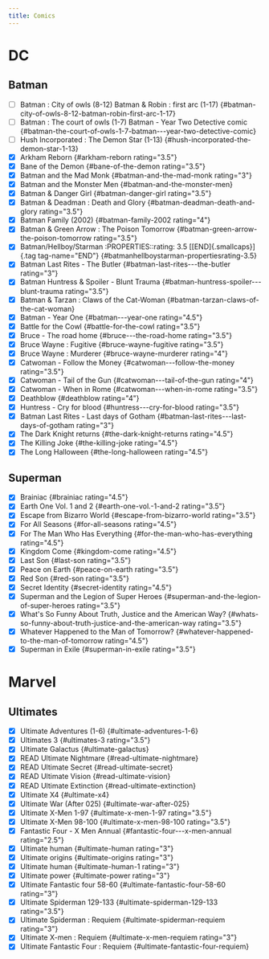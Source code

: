 ```yaml
---
title: Comics
---
```


# DC
## Batman
- [ ] Batman : City of owls (8-12) Batman & Robin : first arc (1-17) {#batman-city-of-owls-8-12-batman-robin-first-arc-1-17}
- [ ] Batman : The court of owls (1-7) Batman - Year Two Detective comic {#batman-the-court-of-owls-1-7-batman---year-two-detective-comic}
- [ ] Hush Incorporated : The Demon Star (1-13) {#hush-incorporated-the-demon-star-1-13}
- [X] Arkham Reborn {#arkham-reborn rating="3.5"}
- [X] Bane of the Demon {#bane-of-the-demon rating="3.5"}
- [X] Batman and the Mad Monk {#batman-and-the-mad-monk rating="3"}
- [X] Batman and the Monster Men {#batman-and-the-monster-men}
- [X] Batman & Danger Girl {#batman-danger-girl rating="3.5"}
- [X] Batman & Deadman : Death and Glory {#batman-deadman-death-and-glory rating="3.5"}
- [X] Batman Family (2002) {#batman-family-2002 rating="4"}
- [X] Batman & Green Arrow : The Poison Tomorrow {#batman-green-arrow-the-poison-tomorrow rating="3.5"}
- [X] Batman/Hellboy/Starman :PROPERTIES::rating: 3.5 [[END]{.smallcaps}]{.tag tag-name="END"} {#batmanhellboystarman-propertiesrating-3.5}
- [X] Batman Last Rites - The Butler {#batman-last-rites---the-butler rating="3"}
- [X] Batman Huntress & Spoiler - Blunt Trauma {#batman-huntress-spoiler---blunt-trauma rating="3.5"}
- [X] Batman & Tarzan : Claws of the Cat-Woman {#batman-tarzan-claws-of-the-cat-woman}
- [X] Batman - Year One {#batman---year-one rating="4.5"}
- [X] Battle for the Cowl {#battle-for-the-cowl rating="3.5"}
- [X] Bruce - The road home {#bruce---the-road-home rating="3.5"}
- [X] Bruce Wayne : Fugitive {#bruce-wayne-fugitive rating="3.5"}
- [X] Bruce Wayne : Murderer {#bruce-wayne-murderer rating="4"}
- [X] Catwoman - Follow the Money {#catwoman---follow-the-money rating="3.5"}
- [X] Catwoman - Tail of the Gun {#catwoman---tail-of-the-gun rating="4"}
- [X] Catwoman - When in Rome {#catwoman---when-in-rome rating="3.5"}
- [X] Deathblow {#deathblow rating="4"}
- [X] Huntress - Cry for blood {#huntress---cry-for-blood rating="3.5"}
- [X] Batman Last Rites - Last days of Gotham {#batman-last-rites---last-days-of-gotham rating="3"}
- [X] The Dark Knight returns {#the-dark-knight-returns rating="4.5"}
- [X] The Killing Joke {#the-killing-joke rating="4.5"}
- [X] The Long Halloween {#the-long-halloween rating="4.5"}

## Superman
- [X] Brainiac {#brainiac rating="4.5"}
- [X] Earth One Vol. 1 and 2 {#earth-one-vol.-1-and-2 rating="3.5"}
- [X] Escape from Bizarro World {#escape-from-bizarro-world rating="3.5"}
- [X] For All Seasons {#for-all-seasons rating="4.5"}
- [X] For The Man Who Has Everything {#for-the-man-who-has-everything rating="4.5"}
- [X] Kingdom Come {#kingdom-come rating="4.5"}
- [X] Last Son {#last-son rating="3.5"}
- [X] Peace on Earth {#peace-on-earth rating="3.5"}
- [X] Red Son {#red-son rating="3.5"}
- [X] Secret Identity {#secret-identity rating="4.5"}
- [X] Superman and the Legion of Super Heroes {#superman-and-the-legion-of-super-heroes rating="3.5"}
- [X] What\'s So Funny About Truth, Justice and the American Way? {#whats-so-funny-about-truth-justice-and-the-american-way rating="3.5"}
- [X] Whatever Happened to the Man of Tomorrow? {#whatever-happened-to-the-man-of-tomorrow rating="4.5"}
- [X] Superman in Exile {#superman-in-exile rating="3.5"}
# Marvel
## Ultimates
- [X] Ultimate Adventures (1-6) {#ultimate-adventures-1-6}
- [X] Ultimates 3 {#ultimates-3 rating="3.5"}
- [X] Ultimate Galactus {#ultimate-galactus}
- [X] READ Ultimate Nightmare {#read-ultimate-nightmare}
- [X] READ Ultimate Secret {#read-ultimate-secret}
- [X] READ Ultimate Vision {#read-ultimate-vision}
- [X] READ Ultimate Extinction {#read-ultimate-extinction}
- [X] Ultimate X4 {#ultimate-x4}
- [X] Ultimate War (After 025) {#ultimate-war-after-025}
- [X] Ultimate X-Men 1-97 {#ultimate-x-men-1-97 rating="3.5"}
- [X] Ultimate X-Men 98-100 {#ultimate-x-men-98-100 rating="3.5"}
- [X] Fantastic Four - X Men Annual {#fantastic-four---x-men-annual rating="2.5"}
- [X] Ultimate human {#ultimate-human rating="3"}
- [X] Ultimate origins {#ultimate-origins rating="3"}
- [X] Ultimate human {#ultimate-human-1 rating="3"}
- [X] Ultimate power {#ultimate-power rating="3"}
- [X] Ultimate Fantastic four 58-60 {#ultimate-fantastic-four-58-60 rating="3"}
- [X] Ultimate Spiderman 129-133 {#ultimate-spiderman-129-133 rating="3.5"}
- [X] Ultimate Spiderman : Requiem {#ultimate-spiderman-requiem rating="3"}
- [X] Ultimate X-men : Requiem {#ultimate-x-men-requiem rating="3"}
- [X] Ultimate Fantastic Four : Requiem {#ultimate-fantastic-four-requiem}
